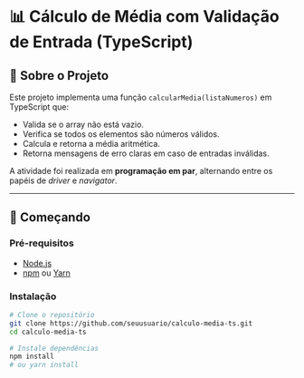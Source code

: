 # 📊 Cálculo de Média com Validação de Entrada (TypeScript)

## 🧠 Sobre o Projeto

Este projeto implementa uma função `calcularMedia(listaNumeros)` em TypeScript que:

- Valida se o array não está vazio.
- Verifica se todos os elementos são números válidos.
- Calcula e retorna a média aritmética.
- Retorna mensagens de erro claras em caso de entradas inválidas.

A atividade foi realizada em **programação em par**, alternando entre os papéis de _driver_ e _navigator_.

---

## 🚀 Começando

### Pré-requisitos

- [Node.js](https://nodejs.org)  
- [npm](https://npmjs.com) ou [Yarn](https://yarnpkg.com)

### Instalação

```bash
# Clone o repositório
git clone https://github.com/seuusuario/calculo-media-ts.git
cd calculo-media-ts

# Instale dependências
npm install
# ou yarn install